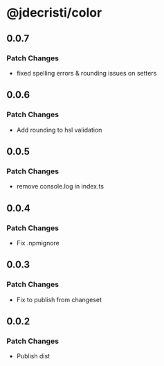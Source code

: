 # @jdecristi/color

## 0.0.7

### Patch Changes

- fixed spelling errors & rounding issues on setters

## 0.0.6

### Patch Changes

- Add rounding to hsl validation

## 0.0.5

### Patch Changes

- remove console.log in index.ts

## 0.0.4

### Patch Changes

- Fix .npmignore

## 0.0.3

### Patch Changes

- Fix to publish from changeset

## 0.0.2

### Patch Changes

- Publish dist
